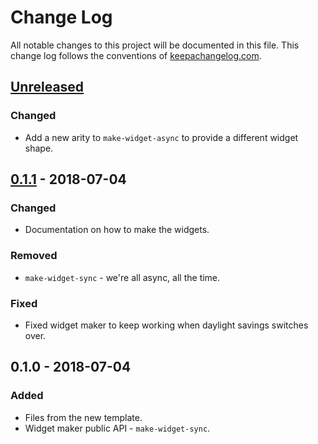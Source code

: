 # Change Log
All notable changes to this project will be documented in this file. This change log follows the conventions of [keepachangelog.com](http://keepachangelog.com/).

## [Unreleased]
### Changed
- Add a new arity to `make-widget-async` to provide a different widget shape.

## [0.1.1] - 2018-07-04
### Changed
- Documentation on how to make the widgets.

### Removed
- `make-widget-sync` - we're all async, all the time.

### Fixed
- Fixed widget maker to keep working when daylight savings switches over.

## 0.1.0 - 2018-07-04
### Added
- Files from the new template.
- Widget maker public API - `make-widget-sync`.

[Unreleased]: https://github.com/your-name/dpgclj/compare/0.1.1...HEAD
[0.1.1]: https://github.com/your-name/dpgclj/compare/0.1.0...0.1.1
